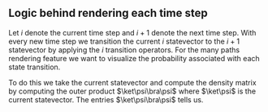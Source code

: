 
## Logic behind rendering each time step

Let $i$ denote the current time step and $i+1$ denote the next time step. With every new time step we transition the current $i$ statevector to the $i+1$ statevector by applying the $i$ transition operators. For the many paths rendering feature we want to visualize the probability associated with each state transition. 

To do this we take the current statevector and compute the density matrix by computing the outer product $\ket\psi\bra\psi$ where $\ket\psi$ is the current statevector. The entries $\ket\psi\bra\psi$ tells us.